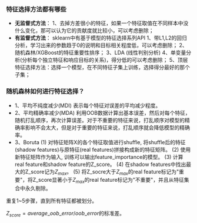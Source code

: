 ### 特征选择方法都有哪些
- **无监督式方法**：
1、去掉方差很小的特征，如果一个特征取值在不同样本中没什么变化，那可以认为它的贡献度就比较小，可以考虑删除；
- **有监督式方法**：
sklearn中有基于模型的特征选择系列API
1、带L1,L2的回归分析，学习出来的参数趋于0的说明和目标相关程度低，可以考虑删除；
2、随机森林/XGBoost的特征重要性排序；
3、LDA (线性判别分析)
4、单变量分析(分析每个独立特征和响应目标的关系)，得分低的可以考虑删除；
5、顶层特征选择方法：选择一个模型，在不同特征子集上训练，选择得分最好的那个子集；

### 随机森林如何进行特征选择？
- 1、平均不纯度减少(MDI)
表示每个特征对误差的平均减少程度。
- 2、平均精确率减少(MDA)
利用OOB数据计算出基本误差，然后对每个特征，随机打乱顺序，再次计算误差。对于不重要的特征来说，打乱顺序对模型的精确率影响不会太大，但是对于重要的特征来说，打乱顺序就会降低模型的精确率。
- 3、Boruta
(1) 对特征矩阵X的各个特征取值进行shuffle, 将shuffle后的特征(shadow features)与原特征(real features)拼接构成新的特征矩阵。
(2) 使用新特征矩阵作为输入, 训练可以输出feature_importance的模型。
(3) 计算real feature和shadow feature的Z_score。
(4) 在shadow features中找出最大的Z_score记为$Z_{max}$。
(5) 将Z_socre大于$Z_{max}$的real feature标记为"重要"，将Z_score显著小于$Z_{max}$的real feature标记为"不重要"，并且从特征集合中永久剔除。

重复1~5步骤，直到所有特征都被划分。

$Z_{score}=average\_oob\_error / oob\_error$的标准差。